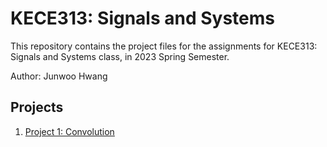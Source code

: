 # KECE313: Signals and Systems

This repository contains the project files for the assignments for KECE313: Signals and Systems class, in 2023 Spring Semester.

Author: Junwoo Hwang

## Projects
1. [Project 1: Convolution](./Convolution/)